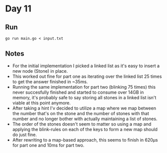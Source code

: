 # Day 11

## Run

```console
go run main.go < input.txt
```

## Notes

- For the initial implementation I picked a linked list as it's easy to insert a new node (Stone) in place.
- This worked out fine for part one as iterating over the linked list 25 times to get the answer finished in ~35ms.
- Running the same implementation for part two (blinking 75 times) this never succesfully finished and started to consume over 14GB in memory, it's probably safe to say storing all stones in a linked list isn't viable at this point anymore.
- After taking a hint I'v decided to utilize a map where we map between the number that's on the stone and the number of stones with that number and no longer bother with actually maintaining a list of stones.
- The order of the stones doesn't seem to matter so using a map and applying the blink-rules on each of the keys to form a new map should do just fine.
- After rewriting to a map-based approach, this seems to finish in 620µs for part one and 10ms for part two.
